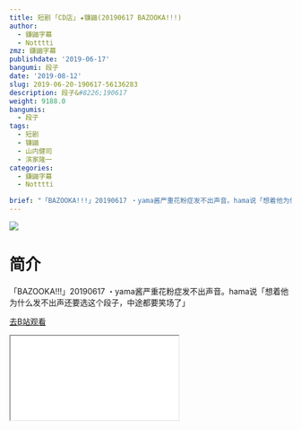 ```yaml
---
title: 短剧 ｢CD店｣ ★镰鼬(20190617 BAZOOKA!!!)
author:
  - 鎌鼬字幕
  - Notttti
zmz: 鎌鼬字幕
publishdate: '2019-06-17'
bangumi: 段子
date: '2019-08-12'
slug: 2019-06-20-190617-56136283
description: 段子&#8226;190617
weight: 9188.0
bangumis:
  - 段子
tags:
  - 短剧
  - 镰鼬
  - 山内健司
  - 滨家隆一
categories:
  - 鎌鼬字幕
  - Notttti

brief: "「BAZOOKA!!!」20190617 ・yama酱严重花粉症发不出声音。hama说「想着他为什么发不出声还要选这个段子，中途都要笑场了」"
---
```

![](https://raw.githubusercontent.com/tcgriffith/owaraisite/master/static/tmpimg/5237fb642d5db0482e5496cb17699674e98b0f62.jpg.480.jpg)
# 简介  
「BAZOOKA!!!」20190617
・yama酱严重花粉症发不出声音。hama说「想着他为什么发不出声还要选这个段子，中途都要笑场了」  

[去B站观看](https://www.bilibili.com/video/av56136283/)
<div class ="resp-container"><iframe class="testiframe" src="//player.bilibili.com/player.html?aid=56136283"", scrolling="no", allowfullscreen="true" > </iframe></div> 
